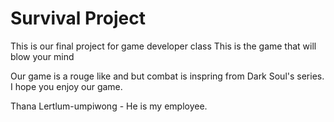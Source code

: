 # Survival Project
 This is our final project for game developer class
 This is the game that will blow your mind
 
 Our game is a rouge like and but combat is inspring from Dark Soul's series.
 I hope you enjoy our game.
 
 Thana Lertlum-umpiwong - He is my employee.
